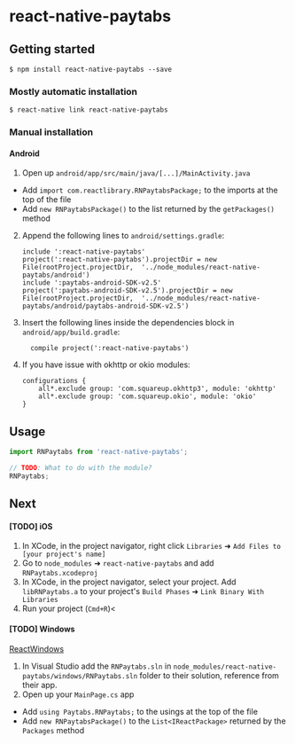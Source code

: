 
# react-native-paytabs

## Getting started

`$ npm install react-native-paytabs --save`

### Mostly automatic installation

`$ react-native link react-native-paytabs`

### Manual installation


#### Android

1. Open up `android/app/src/main/java/[...]/MainActivity.java`
  - Add `import com.reactlibrary.RNPaytabsPackage;` to the imports at the top of the file
  - Add `new RNPaytabsPackage()` to the list returned by the `getPackages()` method
2. Append the following lines to `android/settings.gradle`:
  	```
  	include ':react-native-paytabs'
  	project(':react-native-paytabs').projectDir = new File(rootProject.projectDir, 	'../node_modules/react-native-paytabs/android')
	include ':paytabs-android-SDK-v2.5'
    project(':paytabs-android-SDK-v2.5').projectDir = new File(rootProject.projectDir,  '../node_modules/react-native-paytabs/android/paytabs-android-SDK-v2.5')
  	```
3. Insert the following lines inside the dependencies block in `android/app/build.gradle`:
  	```
      compile project(':react-native-paytabs')
  	```
4. If you have issue with okhttp or okio modules:
    ```
	configurations {
        all*.exclude group: 'com.squareup.okhttp3', module: 'okhttp'
        all*.exclude group: 'com.squareup.okio', module: 'okio'
    }
	```

## Usage
```javascript
import RNPaytabs from 'react-native-paytabs';

// TODO: What to do with the module?
RNPaytabs;
```

## Next

#### [TODO] iOS

1. In XCode, in the project navigator, right click `Libraries` ➜ `Add Files to [your project's name]`
2. Go to `node_modules` ➜ `react-native-paytabs` and add `RNPaytabs.xcodeproj`
3. In XCode, in the project navigator, select your project. Add `libRNPaytabs.a` to your project's `Build Phases` ➜ `Link Binary With Libraries`
4. Run your project (`Cmd+R`)<

#### [TODO] Windows
[ReactWindows](https://github.com/ReactWindows/react-native)

1. In Visual Studio add the `RNPaytabs.sln` in `node_modules/react-native-paytabs/windows/RNPaytabs.sln` folder to their solution, reference from their app.
2. Open up your `MainPage.cs` app
  - Add `using Paytabs.RNPaytabs;` to the usings at the top of the file
  - Add `new RNPaytabsPackage()` to the `List<IReactPackage>` returned by the `Packages` method
  
